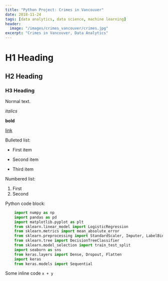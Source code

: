 ```yaml
---
title: "Python Project: Crimes in Vancouver"
date: 2018-11-24
tags: [data analytics, data science, machine learning]
header:
  image: "/images/crimes_vancouver/crimes.jpg"
excerpt: "Crimes in Vancouver, Data Analytics"
---
```


# H1 Heading

## H2 Heading

### H3 Heading

Normal text.

*italics*

**bold**

[link](google.com)

Bulleted list:
* First item
+ Second item
- Third item

Numbered list:
1. First
2. Second

Python code block:
```python
    import numpy as np
    import pandas as pd
    import matplotlib.pyplot as plt
    from sklearn.linear_model import LogisticRegression
    from sklearn.metrics import mean_absolute_error
    from sklearn.preprocessing import StandardScaler, Imputer, LabelBinarizer, LabelEncoder
    from sklearn.tree import DecisionTreeClassifier
    from sklearn.model_selection import train_test_split
    import seaborn as sns
    from keras.layers import Dense, Dropout, Flatten
    import keras
    from keras.models import Sequential
```

Some inline code `x + y`

<img src="{{ site.url }}{{ site.baseurl }}/images/crimes_vancouver/test.png" alt="">
